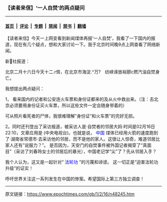 ### 【读者来信】‘一人自焚’的两点疑问

---

#### [首页](../../../..?n48245) &nbsp;|&nbsp; [评论](../../../../../epoch-comment?n48245) &nbsp;|&nbsp; [专题](../../../../../epoch-special?n48245) &nbsp;|&nbsp; [禁闻](../../../../../epoch-news?n48245) &nbsp;|&nbsp; [禁书](../../../../../books?n48245) &nbsp;|&nbsp; [翻墙](https://github.com/gfw-breaker/nogfw/blob/master/README.md?n48245)


<div class="post_content" id="artbody" itemprop="articleBody">
 <!-- article content begin -->
 <p>
  【读者来信】今天一上网变看到新闻煤体再报‘一人自焚’，我看了一下国内的报道，现在有几个疑点，想和大家讨论一下。我于北京时间晚9点上网查看了网络新闻。
 </p>
 <p>
  新社报道：
 </p>
 <p>
  北京二月十六日今天十二.r偝，在北京市海淀.^万?　纺峡诼放裕颤c燃汽油自焚身亡。
 </p>
 <p>
  我想提出两点疑问：
 </p>
 <p>
  1， 看来国内的记者和公安连火车票和身份证都来的及从火中救出来。（注：去北京必须要用身份证买火车票，所以这些文件一定会随身带着的）
 </p>
 <p>
  可从照片看死者的尸体，我很难理解”身份证“和火车票”的完好无损。
 </p>
 <p>
  2。同时还刊登出了采访报道，被采访人是‧自焚者的邻居大妈‧时间是02月16日 22:10，文章应用是 (中央电视台)。也就是说，
  <ok href="http://www3.epochtimes.com/news/epochnews/main/2.html">
   <font color="blue">
    中国
   </font>
  </ok>
  煤体已经用火箭的速度跑到了‧湖南省常德市‧去采访他的邻居，而不是他的家人。这很让人惊奇，难道邻居比家人还有”说服力？”。 是否因为，天安门的自焚事件被外国记者揭穿了“真面目”（采访了刘春玲女士的邻居后的暴光），中国老记学“尖”了？先从邻居入手？
 </p>
 <p>
  我个人认为，这又是一起针对“
  <ok href="http://falundafa.org">
   <font color="blue">
    法轮功
   </font>
  </ok>
  ”的污蔑和诽谤。 这一切正是“迫害法轮功升级”的证实！
 </p>
 <p>
  呼吁世界关注这一系列发生在中国的惨案。希望国际上第三方独立调查！
 </p>
 <!-- article content end -->
 <div id="below_article_ad">
 </div>
</div>


---

原文链接：https://www.epochtimes.com/gb/1/2/16/n48245.htm
